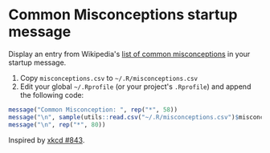 # Common Misconceptions startup message

Display an entry from Wikipedia's [list of common misconceptions](https://en.wikipedia.org/wiki/List_of_common_misconceptions) in your startup message.

1.  Copy `misconceptions.csv` to `~/.R/misconceptions.csv`
2.  Edit your global `~/.Rprofile` (or your project's `.Rprofile`) and append the following code:

``` r
message("Common Misconception: ", rep("*", 58))
message("\n", sample(utils::read.csv("~/.R/misconceptions.csv")$misconception, 1))
message("\n", rep("*", 80))
```

Inspired by [xkcd #843](https://xkcd.com/843/).
